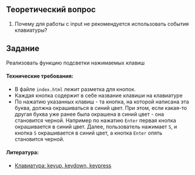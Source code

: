 ## Теоретический вопрос

1. Почему для работы с input не рекомендуется использовать события клавиатуры?

## Задание

Реализовать функцию подсветки нажимаемых клавиш

#### Технические требования:
- В файле `index.html` лежит разметка для кнопок. 
- Каждая кнопка содержит в себе название клавиши на клавиатуре
- По нажатию указанных клавиш - та кнопка, на которой написана эта буква, должна окрашиваться в синий цвет. При этом, если какая-то другая буква уже ранее была окрашена в синий цвет - она становится черной. Например по нажатию `Enter` первая кнопка окрашивается в синий цвет. Далее, пользователь нажимает `S`, и кнопка `S` окрашивается в синий цвет, а кнопка `Enter` опять становится черной.

#### Литература:
-  [Клавиатура: keyup, keydown, keypress](https://learn.javascript.ru/keyboard-events ) 